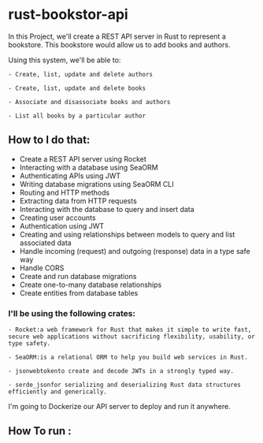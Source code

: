 # rust-bookstor-api


In this Project, we'll create a REST API server in Rust to represent a bookstore. This bookstore would allow us to add books and authors.


Using this system, we'll be able to:

    - Create, list, update and delete authors

    - Create, list, update and delete books

    - Associate and disassociate books and authors

    - List all books by a particular author

## How to I do that:

- Create a REST API server using Rocket
- Interacting with a database using SeaORM
- Authenticating APIs using JWT
- Writing database migrations using SeaORM CLI
- Routing and HTTP methods
- Extracting data from HTTP requests
- Interacting with the database to query and insert data
- Creating user accounts
- Authentication using JWT
- Creating and using relationships between models to query and list associated data
- Handle incoming (request) and outgoing (response) data in a type safe way
- Handle CORS
- Create and run database migrations
- Create one-to-many database relationships
- Create entities from database tables

### I'll be using the following crates:

    - Rocket:a web framework for Rust that makes it simple to write fast, secure web applications without sacrificing flexibility, usability, or type safety.

    - SeaORM:is a relational ORM to help you build web services in Rust.

    - jsonwebtokento create and decode JWTs in a strongly typed way.

    - serde_jsonfor serializing and deserializing Rust data structures efficiently and generically.

I'm going to Dockerize our API server to deploy and run it anywhere.

## How To run :
